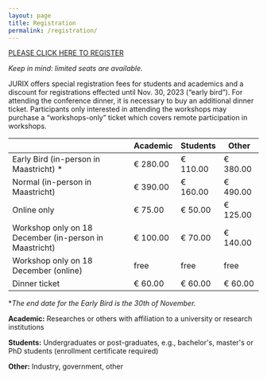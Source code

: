 ```yaml
---
layout: page
title: Registration
permalink: /registration/
---
```


[PLEASE CLICK HERE TO REGISTER](https://www.aanmelder.nl/148703/subscribe?survey_id=158967)

*Keep in mind: limited seats are available.*

JURIX offers special registration fees for students and academics and a discount for registrations effected until Nov. 30, 2023 (“early bird”). For attending the conference dinner, it is necessary to buy an additional dinner ticket. Participants only interested in attending the workshops may purchase a “workshops-only” ticket which covers remote participation in workshops.

|                                                        | Academic | Students | Other    |
| ------------------------------------------------------ | -------- | -------- | -------- |
| Early Bird  (in-person in Maastricht) *                | € 280.00 | € 110.00 | € 380.00 |
| Normal (in-person in Maastricht)                       | € 390.00 | € 160.00 | € 490.00 |
| Online only                                            | € 75.00  | € 50.00  | € 125.00 |
| Workshop only on 18 December (in-person in Maastricht) | € 100.00 | € 70.00  | € 140.00 |
| Workshop only on 18 December (online)                  | free     | free     | free     |
| Dinner ticket                                          | € 60.00  | € 60.00  | € 60.00  |

**The end date for the Early Bird is the 30th of November.*

**Academic:** Researches or others with affiliation to a university or research institutions

**Students:** Undergraduates or post-graduates, e.g., bachelor's, master's or PhD students (enrollment certificate required)

**Other:** Industry, government, other
